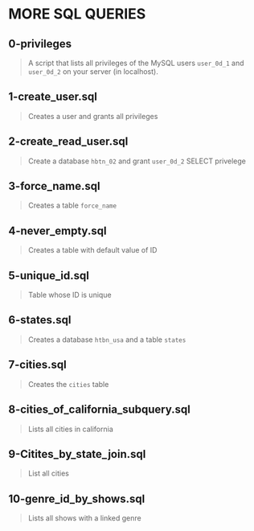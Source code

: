 # MORE SQL QUERIES

## 0-privileges
> A script that lists all privileges of the MySQL users `user_0d_1` and `user_0d_2` 
> on your server (in localhost).

## 1-create_user.sql
> Creates a user and grants all privileges

## 2-create_read_user.sql
> Create a database `hbtn_02` and grant `user_0d_2` SELECT privelege

## 3-force_name.sql
> Creates a table `force_name`

## 4-never_empty.sql
> Creates a table with default value of ID

## 5-unique_id.sql
> Table whose ID is unique

## 6-states.sql
> Creates a database `htbn_usa` and a table `states`

## 7-cities.sql
> Creates the `cities` table

## 8-cities_of_california_subquery.sql
> Lists all cities in california

## 9-Citites_by_state_join.sql
> List all cities

## 10-genre_id_by_shows.sql
> Lists all shows with a linked genre
